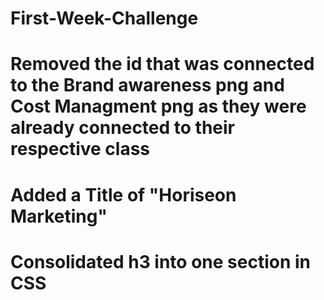 # First-Week-Challenge

# Removed the id that was connected to the Brand awareness png and Cost Managment png as they were already connected to their respective class
# Added a Title of "Horiseon Marketing"
# Consolidated h3 into one section in CSS
